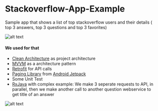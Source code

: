 # Stackoverflow-App-Example
Sample app that shows a list of top stackoverflow users and their details ( top 3 answers, top 3 questions and top 3 favorites)

![alt text](https://media4.giphy.com/media/0DNlgBQiESDFpRWzPm/giphy.gif)

#### We used for that

* [Clean Architecture](https://blog.cleancoder.com/uncle-bob/2012/08/13/the-clean-architecture.html) as project architecture
* [MVVM](https://medium.com/upday-devs/android-architecture-patterns-part-3-model-view-viewmodel-e7eeee76b73b) as a architecture pattern
* [Retrofit](https://square.github.io/retrofit/) for API calls
* [Paging Library](https://developer.android.com/topic/libraries/architecture/paging) from  [Android Jetpack](https://developer.android.com/jetpack)
* Some Unit Test
* [RxJava](https://github.com/ReactiveX/RxJava) with complex example:
We make 3 seperate requests to API, in parallel, then we make another call to another question webservice to get title of an answer

![alt text](https://scontent.ftun9-1.fna.fbcdn.net/v/t1.0-9/131741401_2989540301265497_5809864779902656890_n.jpg?_nc_cat=102&ccb=2&_nc_sid=730e14&_nc_ohc=Th2dAgi1Z-EAX-ZxWEN&_nc_ht=scontent.ftun9-1.fna&oh=ac95607cdc746e56edcf0f272849d57f&oe=5FFDD328)




